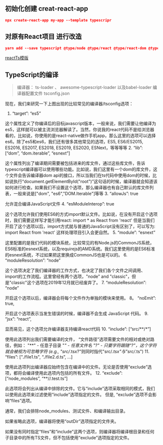 ##  初始化创建 creat-react-app
```json
npx create-react-app my-app --template typescripr

```
## 对原有React项目 进行改造
```json
yarn add --save typescript @type/node @type/react @type/react-dom @type/jest
```
[reactTs模版](https://github.com/facebook/create-react-app/tree/master/packages)
## TypeScript的编译
> 编译器： ts-loader 、 awesome-typescript-loader 以及babel-loader
>编译器配置文件 tsconfig.json

现在，我们来研究一下上图出现的比较常见的编译器/tsconfig选项：

1. “target”: “es5”

这个属性定义了你编译后的目标javascript版本，一般来说，我们需要让他编译为es5，这样就可以被主流浏览器解读了。当然，你说我的react代码不是给浏览器看的，比如说，你使用的是react-native做作手机app，那么这里的选项可以选择es6。除了es5和es6，我们还有很多其他常见的选项，ES5, ES6/ES2015, ES2016, ES2017, ES2018, ES2019, ES2020, ESNext，等等等等
2. “lib”: [“dom”, “dom.iterable”, “esnext”]

这个属性列出了编译期间需要被包括进来的库文件，通过这些库文件，告诉typescript编译器可以使用哪些功能。比如说，我们这里有一个dom的库文件，这个文件会告诉编译器dom api的接口，所以当我们在ts代码中使用dom的时候，比如说执行“document.getElementById("root")”这句话的时候，编译器就会知道该如何进行检查。如果我们不设置这个选项，那么编译器也有自己默认的库文件列表，一般来说是["dom", "es6","DOM.Iterable"]等等
3. “allowJs”: true

允许混合编译JavaScript文件 
4. “esModuleInterop”: true

这个选项允许我们使用ES6的方式import默认文件。比如说，在没有开启这个选项时，我们需要这样写才能引用react:
import * as React from 'react'
但是当我们开启了这个选项以后，import方式就与普通的JavaScript没有区别了，可以写为:
import React from 'react'
这样处理项目引入会更自然。
5. “module”: “esnext”

这里配置的是我们代码的模块系统，比较常见的有Node.js的CommonJS系统，ES6标准的esnext系统，以及requirejs的AMD系统。我们这里使用的是ES6标准的esnext系统，不过如果把这里换成CommonJS也是可以的。
6. “moduleResolution”: “node”

这个选项决定了我们编译器的工作方式，也决定了我们各个文件之间调用、import的工作流程。这里曾经有两个选项，"node" and "classic"，但是"classic"这个选项在2019年12月就已经废弃了。
7. “moduleResolution”: “node”

开启这个选项以后，编译器会将每个文件作为单独的模块来使用。
8。 “noEmit”: true,

开启这个选项表示当发生错误的时候，编译器不会生成 JavaScript 代码。
9. “jsx”: “react”,

显而易见，这个选项允许编译器支持编译react代码
10. “include”: [“src/**/*”]

使用此选项列出我们需要编译的文件， “文件路径”选项需要文件的相对或绝对路径，例如：
"**" - 任意子目录
"*" - 任意文件名
"?" - 只要字符跟随“?”，这个字符就会被视为可忽略字符 (e.g., "src/*.tsx?"则同时指代"src/*.tsx"与"src/*.ts")
11. “files”: ["./file1.ts", “./file2.d.ts”, …]

使用此选项列出编译器应始终包含在编译中的文件。无论是否使用“exclude”选项，都将会编译使用此选项内包括的所有文件。
12. “exclude”: [“node_modules”, “**//.test.ts”]

此选项将会列出从编译中排除的文件。它与“include”选项采取相同的模式，我们以使用此选项来过滤使用“include”选项指定的文件。 但是, “exclude”选项不会影响“files”选项。

通常，我们会排除node_modules、测试文件、和编译输出目录。

如果省略此选项，编译器将使用“outDir”选项指定的文件夹。      

如果没有同时指定“files”和“include”这两个选项，则编译器将编译根目录和任何子目录中的所有TS文件，但不包括使用“exclude”选项指定的文件。
